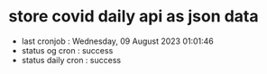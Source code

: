# store covid daily api as json data

- last cronjob : Wednesday, 09 August 2023 01:01:46
- status og cron : success
- status daily cron : success
      
      